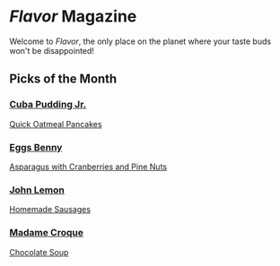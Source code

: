# _Flavor_ Magazine

Welcome to _Flavor_, the only place on the planet where your taste buds won't be disappointed!



## Picks of the Month

### [Cuba Pudding Jr.](writer/cuba-pudding-jr.md) 

[Quick Oatmeal Pancakes](recipe/feb/quick-oatmeal-pancakes.md)

### [Eggs Benny](writer/eggs-benny.md) 

[Asparagus with Cranberries and Pine Nuts](recipe/feb/Asparagus-with-Cranberries-and-Pine-Nuts.md)

### [John Lemon](writer/john-lemon.md) 

[Homemade Sausages](recipe/jan/homemade-sausages.md)

### [Madame Croque](writer/madame-croque.md) 

[Chocolate Soup](recipe/jan/chocolate-soup.md)
